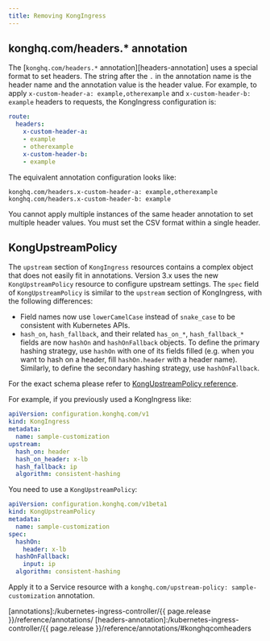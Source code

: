 ```yaml
---
title: Removing KongIngress
---
```


## konghq.com/headers.* annotation

The [`konghq.com/headers.*` annotation][headers-annotation] uses a special
format to set headers. The string after the `.` in the annotation name is the
header name and the annotation value is the header value. For example, to apply
`x-custom-header-a: example,otherexample` and `x-custom-header-b: example`
headers to requests, the KongIngress configuration is:

```yaml
route:
  headers:
    x-custom-header-a:
    - example
    - otherexample
    x-custom-header-b:
    - example
```

The equivalent annotation configuration looks like:

```text
konghq.com/headers.x-custom-header-a: example,otherexample
konghq.com/headers.x-custom-header-b: example
```

You cannot apply multiple instances of the same header annotation to
set multiple header values. You must set the CSV format within a single header.

## KongUpstreamPolicy

The `upstream` section of `KongIngress` resources contains a complex object that does not easily fit in annotations. Version 3.x uses the new `KongUpstreamPolicy` resource to configure upstream settings. The `spec` field of `KongUpstreamPolicy` is similar to the `upstream` section of KongIngress, with the following differences:

- Field names now use `lowerCamelCase` instead of `snake_case` to be consistent with Kubernetes APIs.
- `hash_on`, `hash_fallback`, and their related `has_on_*`, `hash_fallback_*` fields are now `hashOn` and `hashOnFallback` objects. To define the primary hashing strategy, use `hashOn` with one of its fields filled (e.g. when you want to hash on a header, fill `hashOn.header` with a header name). Similarly, to define the secondary hashing strategy, use `hashOnFallback`.

For the exact schema please refer to [KongUpstreamPolicy reference](https://docs.konghq.com/kubernetes-ingress-controller/2.12.x/references/custom-resource-definitions/#kongupstreampolicy). 

For example, if you previously used a KongIngress like:

```yaml
apiVersion: configuration.konghq.com/v1
kind: KongIngress
metadata:
  name: sample-customization
upstream:
  hash_on: header
  hash_on_header: x-lb
  hash_fallback: ip
  algorithm: consistent-hashing
```

You need to use a `KongUpstreamPolicy`:

```yaml
apiVersion: configuration.konghq.com/v1beta1
kind: KongUpstreamPolicy
metadata:
  name: sample-customization
spec:
  hashOn: 
    header: x-lb
  hashOnFallback: 
    input: ip
  algorithm: consistent-hashing
```

Apply it to a Service resource with a `konghq.com/upstream-policy: sample-customization` annotation.

[annotations]:/kubernetes-ingress-controller/{{ page.release }}/reference/annotations/
[headers-annotation]:/kubernetes-ingress-controller/{{ page.release }}/reference/annotations/#konghqcomheaders
